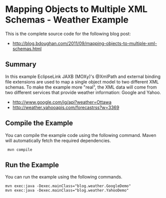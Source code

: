 Mapping Objects to Multiple XML Schemas - Weather Example
=========================================================

This is the complete source code for the following blog post:

* http://blog.bdoughan.com/2011/09/mapping-objects-to-multiple-xml-schemas.html

Summary
-------

In this example EclipseLink JAXB (MOXy)'s @XmlPath and external binding file extensions are used to map a single object model to two different XML schemas.  To make the example more "real", the XML data will come from two different services that provide weather information:  Google and Yahoo.

* http://www.google.com/ig/api?weather=Ottawa
* http://weather.yahooapis.com/forecastrss?w=3369

Compile the Example
-------------------

You can compile the example code using the following command.  Maven will automatically fetch the required dependencies.

     mvn compile

Run the Example
---------------

You can run the example using the following commands.

    mvn exec:java -Dexec.mainClass="blog.weather.GoogleDemo"
    mvn exec:java -Dexec.mainClass="blog.weather.YahooDemo"